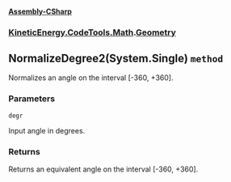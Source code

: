 #### [Assembly-CSharp](./Assembly-CSharp.md 'Assembly-CSharp')
### [KineticEnergy.CodeTools.Math](./Assembly-CSharp.md#KineticEnergy-CodeTools-Math 'KineticEnergy.CodeTools.Math').[Geometry](./KineticEnergy-CodeTools-Math-Geometry.md 'KineticEnergy.CodeTools.Math.Geometry')
## NormalizeDegree2(System.Single) `method`
Normalizes an angle on the interval [-360, +360].
### Parameters

<a name='KineticEnergy-CodeTools-Math-Geometry-NormalizeDegree2(System-Single)-degr'></a>
`degr`

Input angle in degrees.
### Returns
Returns an equivalent angle on the interval [-360, +360].
